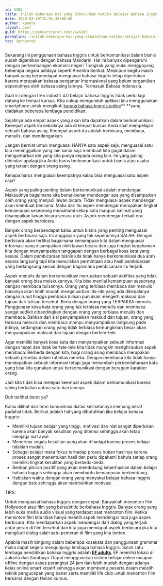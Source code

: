 ```yaml
---
id: 5383
title: Inilah Beberapa Hal yang Dibutuhkan Ketika Belajar Bahasa Inggris
date: 2020-02-19T15:01:38+00:00
author: kandra
layout: post
guid: https://pencaricerah.com/?p=5383
permalink: /inilah-beberapa-hal-yang-dibutuhkan-ketika-belajar-bahasa-inggris/
tag: Sponsored
---
```

Sekarang ini penggunaan bahasa Inggris untuk berkomunikasi dalam bisnis sudah digantikan dengan bahasa Mandarin. Hal ini banyak dipengaruhi dengan perkembangan ekonomi negeri Tiongkok yang mulai menggoyang beberapa negara adidaya seperti Amerika Serikat. Meskipun begitu masih banyak yang berpendapat menguasai bahasa Inggris tetap diperlukan karena merupakan bahasa pengantar Internasional yang belum tergantikan sepenuhnya oleh bahasa asing lainnya. Termasuk Bahasa Indonesia.

Saat ini dengan tren industri 4.0 belajar bahasa Inggris tidak perlu lagi datang ke tempat kursus. Kita cukup mengunduh aplikasi lalu menggunakan smartphone untuk mengikuti [kursus bahasa Inggris online](https://www.ef.co.id/englishfirst/adults/courses/efset/)** **yang diadakan beberapa lembaga pendidikan. 

Sejatinya ada empat aspek yang akan kita dapatkan dalam berkomunikasi. Keempat aspek ini sebaiknya ada di tempat kursus Anda saat mempelajari sebuah bahasa asing. Keempat aspek itu adalah berbicara, membaca, menulis, dan mendengarkan. 

Jangan berniat untuk menguasai HANYA satu aspek saja, menguasai satu lalu meninggalkan yang lain sama saja membuat kita gagal dalam mengantarkan ide yang kita punya kepada orang lain. Ini yang paling dihindari apalagi jika Anda harus berkomunikasi untuk bisnis atau usaha yang terkait dengan orang asing. 

Kenapa harus menguasai keempatnya kalau bisa menguasai satu aspek saja?

Aspek yang paling penting dalam berkomunikasi adalah mendengar. Maksudnya bagaimana kita benar-benar mendengar apa yang disampaikan oleh orang yang menjadi lawan bicara. Tidak menguasai aspek mendengar akan membuat bencana. Maka dari itu aspek mendengar merupakan tingkat kemampuan seseorang memahami setiap kata maupun kalimat yang disampaikan lawan bicara secara utuh. Aspek mendengar terkait erat dengan aspek berbicara.

Banyak orang berpendapat kalau untuk bisnis yang penting menguasai aspek berbicara saja. Ini anggapan yang tak sepenuhnya SALAH. Dengan berbicara akan terlihat bagaimana kemampuan kita dalam menguasai informasi yang disampaikan oleh lawan bicara dan juga tingkat kepahaman kita dengan menyampaikan tanggapan dengan berbagai kosa kata yang sesuai. Dalam pembicaraan bisnis kita tidak hanya berkomunikasi dua arah secara langsung tapi kita menuliskan permintaan atau hasil pembicaraan yang berlangsung sesuai dengan bagaimana pembicaraan itu terjadi. 

Aspek menulis dalam berkomunikasi merupakan sebuah aktifitas yang tidak banyak orang bisa melakukannya. Kita bisa menilai kemampuan seseorang dengan membaca tulisannya. Orang yang terbiasa membaca dan menulis biasanya akan lebih mudah mengeluarkan ide-ide yang ada dikepalanya dengan runut hingga pembaca tulisan pun akan mengerti maksud dan tujuan dari tulisan tersebut. Beda dengan orang yang TERPAKSA menulis. Penggunaan kosa kata orang yang tak terbiasa menulis dan membaca sangat sedikit dibandingkan dengan orang yang terbiasa menulis dan membaca. Bahkan dari sisi penyampaikan maksud dan tujuan, orang yang terbiasa menulis dan membaca mampu menyampaikan langsung pada intinya, sedangkan orang yang tidak terbiasa kemungkinan besar akan menyampaikan maksud dan tujuan dengan bertele-tele.

Agar memiliki banyak kosa kata dan menyampaikan sebuah informasi dengan tepat dan tidak bertele-tele kita tidak mungkin menghiraukan aspek membaca. Berbeda dengan kita, bagi orang asing membaca merupakan sebuah prioritas dalam rutinitas mereka. Dengan membaca kita tidak hanya mendapatkan sebuah informasi tetapi juga menambah perbendaharaan kata yang bisa kita gunakan untuk berkomunikasi dengan beragam karakter orang. 

Jadi kita tidak bisa melepas keempat aspek dalam berkomunikasi karena saling berkaitan antara satu dan lainnya.

Duh terlihat berat ya?

Kalau dilihat dari teori komunikasi diatas kelihatannya memang berat padahal tidak. Berikut adalah hal yang dibutuhkan jika belajar bahasa Inggris:

  * Memiliki tujuan belajar yang tinggi, motivasi dan niat sangat diperlukan karena akan banyak kesulitan yang ditemui sehingga akan tetap menjaga niat awal.
  * Menerima segala kesulitan yang akan dihadapi karena proses belajar tidaklah mudah.
  * Sebagai pelajar maka fokus terhadap proses bukan hasilnya karena proses sangat menentukan hasil dan perlu dipahami bahwa setiap orang memiliki tingkat kesulitan yang berbeda-beda.
  * Berikan pikiran positif yang akan mendukung keberhasilan dalam belajar bahasa Inggris sehingga akan membantu kemampuan berkembang.
  * Habiskan waktu dengan orang yang menyukai belajar bahasa Inggris dengan baik sehingga akan memberikan motivasi.

TIPS:

Untuk menguasai bahasa Inggris dengan cepat. Banyaklah menonton film Hollywood atau film yang bersubtitle berbahasa Inggris. Banyak orang yang lebih suka media audio visual yang terdapat saat menonton film. Ketika menonton film kita tidak hanya melatih aspek mendengar tapi juga aspek berbicara. Kita mendapatkan aspek mendengar dari dialog yang terjadi antar peran di film tersebut dan kita juga mendapat aspek berbicara jika kita mengikuti dialog salah satu pemeran di film yang kita tonton. 

Apabila masih bingung dalam beberapa kosakata dan penggunaan grammar maka dapat segera mengunjungi lembaga bahasa Inggris. Salah satu lembaga pendidikan bahasa Inggris adalah **[EF adults](https://www.ef.co.id/englishfirst/adults/)**. EF memiliki lokasi di Jakarta dan Surabaya. Dapat menggunakan sistem belajar online maupun offline dengan akses perangkat 24 jam dan lebih mudah dengan adanya kelas online smart kreatif sehingga akan membantu peserta dalam melatih teknik pengucapan yang benar serta memiliki life club untuk menonton film bersama dengan teman kursus.
